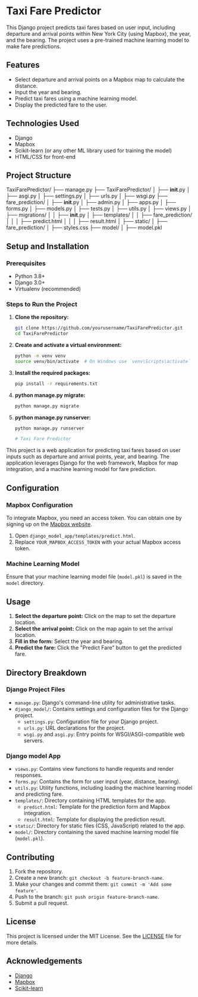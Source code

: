 # Taxi Fare Predictor

This Django project predicts taxi fares based on user input, including departure and arrival points within New York City (using Mapbox), the year, and the bearing. The project uses a pre-trained machine learning model to make fare predictions.

## Features

- Select departure and arrival points on a Mapbox map to calculate the distance.
- Input the year and bearing.
- Predict taxi fares using a machine learning model.
- Display the predicted fare to the user.

## Technologies Used

- Django
- Mapbox
- Scikit-learn (or any other ML library used for training the model)
- HTML/CSS for front-end

## Project Structure

TaxiFarePredictor/
├── manage.py
├── TaxiFarePredictor/
│   ├── __init__.py
│   ├── asgi.py
│   ├── settings.py
│   ├── urls.py
│   ├── wsgi.py
├── fare_prediction/
│   ├── __init__.py
│   ├── admin.py
│   ├── apps.py
│   ├── forms.py
│   ├── models.py
│   ├── tests.py
│   ├── utils.py
│   ├── views.py
│   ├── migrations/
│   │   ├── __init__.py
│   ├── templates/
│   │   ├── fare_prediction/
│   │   │   ├── predict.html
│   │   │   ├── result.html
│   ├── static/
│       ├── fare_prediction/
│           ├── styles.css
├── model/
│   ├── model.pkl


## Setup and Installation

### Prerequisites

- Python 3.8+
- Django 3.0+
- Virtualenv (recommended)

### Steps to Run the Project

1. **Clone the repository:**

   ```bash
   git clone https://github.com/yourusername/TaxiFarePredictor.git
   cd TaxiFarePredictor

2. **Create and activate a virtual environment:**

   ```bash
   python -m venv venv
   source venv/bin/activate  # On Windows use `venv\Scripts\activate`

3. **Install the required packages:**

    ```bash
    pip install -r requirements.txt

4. **python manage.py migrate:**

    ```bash
    python manage.py migrate

5. **python manage.py runserver:**

    ```bash
    python manage.py runserver

   # Taxi Fare Predictor

This project is a web application for predicting taxi fares based on user inputs such as departure and arrival points, year, and bearing. The application leverages Django for the web framework, Mapbox for map integration, and a machine learning model for fare prediction.

## Configuration

### Mapbox Configuration

To integrate Mapbox, you need an access token. You can obtain one by signing up on the [Mapbox website](https://www.mapbox.com/).

1. Open `django_model_app/templates/predict.html`.
2. Replace `YOUR_MAPBOX_ACCESS_TOKEN` with your actual Mapbox access token.

### Machine Learning Model

Ensure that your machine learning model file (`model.pkl`) is saved in the `model` directory.

## Usage

1. **Select the departure point:** Click on the map to set the departure location.
2. **Select the arrival point:** Click on the map again to set the arrival location.
3. **Fill in the form:** Select the year and bearing.
4. **Predict the fare:** Click the "Predict Fare" button to get the predicted fare.

## Directory Breakdown

### Django Project Files

- `manage.py`: Django's command-line utility for administrative tasks.
- `django_model/`: Contains settings and configuration files for the Django project.
  - `settings.py`: Configuration file for your Django project.
  - `urls.py`: URL declarations for the project.
  - `wsgi.py` and `asgi.py`: Entry points for WSGI/ASGI-compatible web servers.

### Django model App

- `views.py`: Contains view functions to handle requests and render responses.
- `forms.py`: Contains the form for user input (year, distance, bearing).
- `utils.py`: Utility functions, including loading the machine learning model and predicting fare.
- `templates/`: Directory containing HTML templates for the app.
  - `predict.html`: Template for the prediction form and Mapbox integration.
  - `result.html`: Template for displaying the prediction result.
- `static/`: Directory for static files (CSS, JavaScript) related to the app.
- `model/`: Directory containing the saved machine learning model file (`model.pkl`).

## Contributing

1. Fork the repository.
2. Create a new branch: `git checkout -b feature-branch-name`.
3. Make your changes and commit them: `git commit -m 'Add some feature'`.
4. Push to the branch: `git push origin feature-branch-name`.
5. Submit a pull request.

## License

This project is licensed under the MIT License. See the [LICENSE](LICENSE) file for more details.

## Acknowledgements

- [Django](https://www.djangoproject.com/)
- [Mapbox](https://www.mapbox.com/)
- [Scikit-learn](https://scikit-learn.org/)






